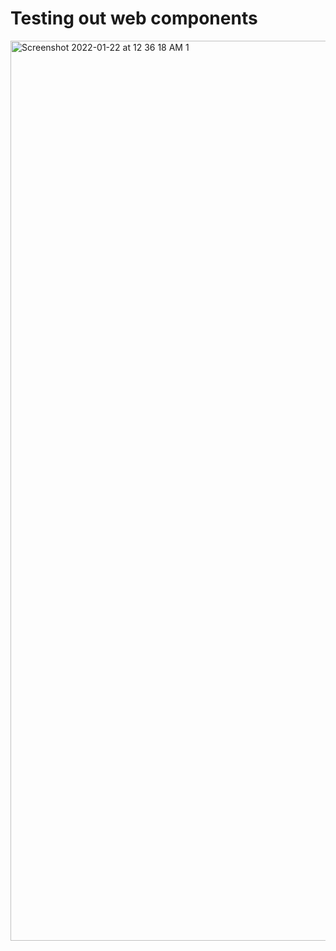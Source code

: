 # Testing out web components

<img width="1440" alt="Screenshot 2022-01-22 at 12 36 18 AM 1" src="https://user-images.githubusercontent.com/37222497/150585706-9f8bcd04-dc62-4573-9974-49ccd225233b.png">
